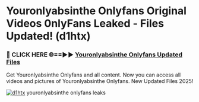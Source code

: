 # Youronlyabsinthe Onlyfans Original Videos 0nlyFans Leaked - Files Updated! (d1htx)

<h3>🔴 CLICK HERE 🌐==►► <a href="https://tinyurl.com/4seja8ks" rel="nofollow">Youronlyabsinthe Onlyfans Updated Files</a></h3>

Get Youronlyabsinthe Onlyfans and all content. Now you can access all videos and pictures of Youronlyabsinthe Onlyfans. New Updated Files 2025!

[![d1htx](https://i.imgur.com/EWjZXRe.gif)](https://tinyurl.com/4seja8ks)
youronlyabsinthe onlyfans leaks